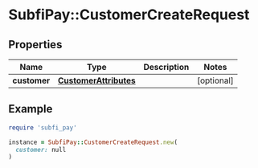 # SubfiPay::CustomerCreateRequest

## Properties

| Name | Type | Description | Notes |
| ---- | ---- | ----------- | ----- |
| **customer** | [**CustomerAttributes**](CustomerAttributes.md) |  | [optional] |

## Example

```ruby
require 'subfi_pay'

instance = SubfiPay::CustomerCreateRequest.new(
  customer: null
)
```

